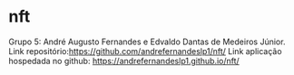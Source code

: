 # nft
Grupo 5: André Augusto Fernandes e Edvaldo Dantas de Medeiros Júnior.
Link repositório:https://github.com/andrefernandeslp1/nft/
Link aplicação hospedada no github: https://andrefernandeslp1.github.io/nft/
